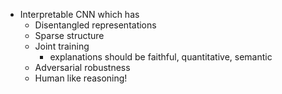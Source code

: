 * Interpretable CNN which has
    * Disentangled representations
    * Sparse structure
    * Joint training
        * explanations should be faithful, quantitative, semantic
    * Adversarial robustness
    * Human like reasoning!